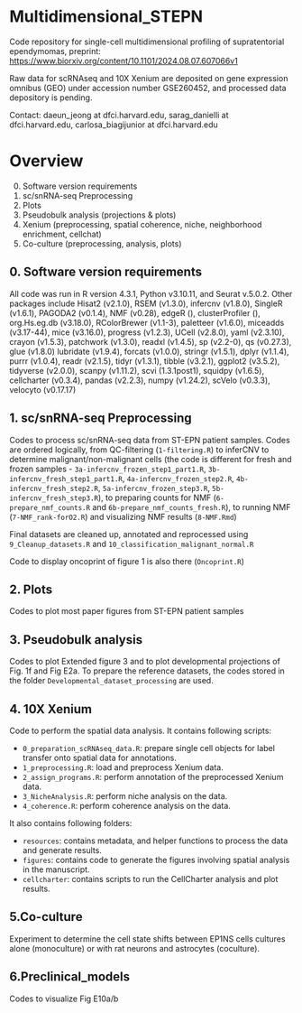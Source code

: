 # Multidimensional_STEPN

Code repository for single-cell multidimensional profiling of supratentorial ependymomas, preprint: https://www.biorxiv.org/content/10.1101/2024.08.07.607066v1

Raw data for scRNAseq and 10X Xenium are deposited on gene expression omnibus (GEO) under accession number GSE260452, and processed data depository is pending. 

Contact: daeun_jeong at dfci.harvard.edu, sarag_danielli at dfci.harvard.edu, carlosa_biagijunior at dfci.harvard.edu

# Overview
0. Software version requirements 
1. sc/snRNA-seq Preprocessing
2. Plots
3. Pseudobulk analysis (projections & plots)
4. Xenium (preprocessing, spatial coherence, niche, neighborhood enrichment, cellchat)
5. Co-culture (preprocessing, analysis, plots)  

## 0. Software version requirements 

All code was run in R version 4.3.1, Python v3.10.11, and Seurat v.5.0.2. Other packages include Hisat2 (v2.1.0), RSEM (v1.3.0), infercnv (v1.8.0), SingleR (v1.6.1), PAGODA2 (v0.1.4), NMF (v0.28), edgeR (), clusterProfiler (), org.Hs.eg.db (v3.18.0), RColorBrewer (v1.1-3), paletteer (v1.6.0), miceadds (v3.17-44), mice (v3.16.0), progress (v1.2.3), UCell (v2.8.0), yaml (v2.3.10), crayon (v1.5.3), patchwork (v1.3.0), readxl (v1.4.5), sp (v2.2-0), qs (v0.27.3), glue (v1.8.0)
lubridate (v1.9.4), forcats (v1.0.0), stringr (v1.5.1), dplyr (v1.1.4), purrr (v1.0.4), readr (v2.1.5), tidyr (v1.3.1), tibble (v3.2.1), ggplot2 (v3.5.2), tidyverse (v2.0.0), scanpy (v1.11.2), scvi (1.3.1post1), squidpy (v1.6.5), cellcharter (v0.3.4), pandas (v2.2.3), numpy (v1.24.2), scVelo (v0.3.3), velocyto (v0.17.17)

## 1. sc/snRNA-seq Preprocessing
Codes to process sc/snRNA-seq data from ST-EPN patient samples. Codes are ordered logically, from QC-filtering (`1-filtering.R`) to inferCNV to determine malignant/non-malignant cells (the code is different for fresh and frozen samples - `3a-infercnv_frozen_step1_part1.R`, `3b-infercnv_fresh_step1_part1.R`, `4a-infercnv_frozen_step2.R`, `4b-infercnv_fresh_step2.R`, `5a-infercnv_frozen_step3.R`, `5b-infercnv_fresh_step3.R`), to preparing counts for NMF (`6-prepare_nmf_counts.R` and `6b-prepare_nmf_counts_fresh.R`), to running NMF (`7-NMF_rank-forO2.R`) and visualizing NMF results (`8-NMF.Rmd`)

Final datasets are cleaned up, annotated and reprocessed using `9_Cleanup_datasets.R` and `10_classification_malignant_normal.R`

Code to display oncoprint of figure 1 is also there (`Oncoprint.R`)

## 2. Plots
Codes to plot most paper figures from ST-EPN patient samples

## 3. Pseudobulk analysis 
Codes to plot Extended figure 3 and to plot developmental projections of Fig. 1f and Fig E2a. To prepare the reference datasets, the codes stored in the folder `Developmental_dataset_processing` are used.

## 4. 10X Xenium
Code to perform the spatial data analysis. It contains following scripts:
- `0_preparation_scRNAseq_data.R`: prepare single cell objects for label transfer onto spatial data for annotations.
- `1_preprocessing.R`: load and preprocess Xenium data.
- `2_assign_programs.R`: perform annotation of the preprocessed Xenium data.
- `3_NicheAnalysis.R`: perform niche analysis on the data.
- `4_coherence.R`: perform coherence analysis on the data.

It also contains following folders:
- `resources`: contains metadata, and helper functions to process the data and generate results.
- `figures`: contains code to generate the figures involving spatial analysis in the manuscript.
- `cellcharter`: contains scripts to run the CellCharter analysis and plot results.

## 5.Co-culture
Experiment to determine the cell state shifts between EP1NS cells cultures alone (monoculture) or with rat neurons and astrocytes (coculture).

## 6.Preclinical_models
Codes to visualize Fig E10a/b
